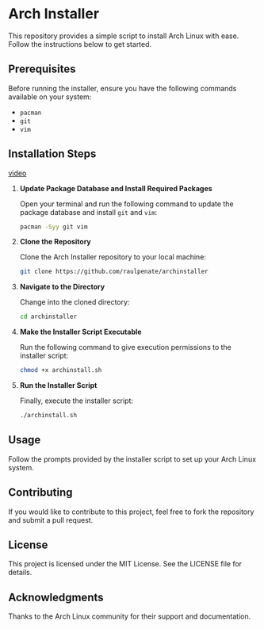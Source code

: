 # Arch Installer

This repository provides a simple script to install Arch Linux with ease. Follow the instructions below to get started.

## Prerequisites

Before running the installer, ensure you have the following commands available on your system:

- `pacman`
- `git`
- `vim`

## Installation Steps

[video](https://youtu.be/m3-pjr-V83U)

1. **Update Package Database and Install Required Packages**

   Open your terminal and run the following command to update the package database and install `git` and `vim`:

   ```bash
   pacman -Syy git vim
   ```

2. **Clone the Repository**

   Clone the Arch Installer repository to your local machine:

   ```bash
   git clone https://github.com/raulpenate/archinstaller
   ```

3. **Navigate to the Directory**

   Change into the cloned directory:

   ```bash
   cd archinstaller
   ```

4. **Make the Installer Script Executable**

   Run the following command to give execution permissions to the installer script:

   ```bash
   chmod +x archinstall.sh
   ```

5. **Run the Installer Script**

   Finally, execute the installer script:

   ```bash
   ./archinstall.sh
   ```

## Usage

Follow the prompts provided by the installer script to set up your Arch Linux system.

## Contributing

If you would like to contribute to this project, feel free to fork the repository and submit a pull request.

## License

This project is licensed under the MIT License. See the LICENSE file for details.

## Acknowledgments

Thanks to the Arch Linux community for their support and documentation.